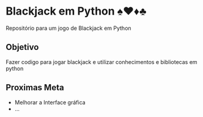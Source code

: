 # Blackjack em Python ♠️♥️♦️♣️ 
Repositório para um jogo de Blackjack em Python

## Objetivo
Fazer codigo para jogar blackjack e utilizar conhecimentos e bibliotecas em python

## Proximas Meta
- Melhorar a Interface gráfica
- ...